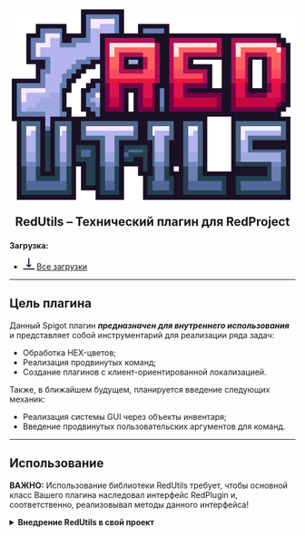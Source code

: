 <h2 align="center">
    <img src=".\readme-resources\logo-redutils.png" alt="RedUtils logo">
    <p>RedUtils – Технический плагин для RedProject</p>
</h2>

**Загрузка:**
- <img src=".\readme-resources\download-icon.png" width="20px"> <a href="https://github.com/Theorenter/RedUtils/releases">Все загрузки</a>

-----
<H2>Цель плагина</H3>

<p>Данный Spigot плагин <b><i>предназначен для внутреннего использования</i></b> и представляет собой инструментарий для реализации ряда задач:</p>
<ul>
    <li>Обработка HEX-цветов;</li>
    <li>Реализация продвинутых команд;</li>
    <li>Создание плагинов с клиент-ориентированной локализацией.</li>
</ul>
<p>Также, в ближайшем будущем, планируется введение следующих механик:</p>
<ul>
    <li>Реализация системы GUI через объекты инвентаря;</li>
    <li>Введение продвинутых пользовательских аргументов для команд.</li>
</ul>

-----
<H2>Использование</H2>
<p><b>ВАЖНО:</b> Использование библиотеки RedUtils требует, чтобы основной класс Вашего плагина наследовал интерфейс RedPlugin и, соответственно, реализовывал методы данного интерфейса!</p>
<details>
    <summary><b>Внедрение RedUtils в свой проект</b></summary>
    <ol type="1"><br>
        <li>Укажите в <code>plugin.yml</code> Вашего плагина зависимость от RedUtils:

````yaml
depend: [ RedUtils ]
````
</li><br>
        <li>Добавьте в свой <code>pom.xml</code> репозиторий jitpack.io и зависимость от RedUtils:

````xml
<repositories>
  <repository>
    <id>jitpack-io</id>
    <url>https://jitpack.io</url>
  </repository>
  ...
</repositories>
````

````xml
<dependencies>
  <dependency>
    <groupId>com.github.Theorenter</groupId>
    <artifactId>RedUtils</artifactId>
    <version>0.2.1-indev</version>
    <scope>provided</scope>
  </dependency>
</dependencies>
````

</li><br>

<li>Создайте в основном классе Вашего плагина поле класса <code>RedUtilsAPI</code> и имплементируйте интерфейс <code>RedPlugin</code>:

````java
public final class MyPlugin extends JavaPlugin implements RedPlugin {
    
    private RedUtilsAPI redUtilsAPI;
     // ...
}
````
</li><br>

<li>Инициализируйте <code>RedUtilsAPI</code> и добавьте проверку наличия плагина RedUtils в методе <code>onEnable()</code> основного класса. Затем объявите и инициализируйте основные менеджеры и реализуйте наследуемые методы:

````java
public final class MyPlugin extends JavaPlugin implements RedPlugin {

    private RedUtilsAPI redUtilsAPI;
    
    private RedLogger redLogger;
    private CommandManager cmdManager;
    private NotificationManager ntfManager;
    
    // Метод, содержащий инструкции при запуске Вашего плагина
    @Override
    public void onEnable() {

        // RedUtils API check
        try {
            redUtilsAPI = RedUtils.instance().API();
        } catch (NoClassDefFoundError e) {
            getLogger().severe("\u001B[31mYour plugin cannot be enabled without the RedUtils plugin.\u001B[0m");
            getLogger().severe("\u001B[31mInstall the RedUtils plugin first!\u001B[0m");
            getLogger().info("");
            getLogger().info("--- \u001B[1;33mYOURPLUGIN HAS BEEN \u001B[0m\u001B[31mDISABLED\u001B[0m -----------------------------");
            setEnabled(false);
            return;
        }

        // Managers init
        redLogger = redUtilsAPI.createRedLogger(this);
        cmdManager = redUtilsAPI.createCommandManager(this);
        ntfManager = redUtilsAPI.createNotificationManager();
    }
    
    // Метод, содержащий инструкции при выключении Вашего плагина
    @Override
    public void onDisable() {
    }

    @Override
    public boolean isDebug() {
        // По-хорошему, значение, возвращаемое данным
        // методом, должно браться из конфигурации плагина
        return true;
    }

    @Override
    public RedLocalization getLocalization() {
        // Если этот метод будет возвращать null,
        // то ничего не сломается
        return null;
    }

    @Override
    public RedConfiguration getRConfig() {
        // Если этот метод будет возвращать null,
        // то ничего не сломается
        return null;
    }

    @Override
    public RedLogger getRLogger() {
        // Просто возвращаем логгер
        return redLogger;
    }

    @Override
    public NotificationManager getNotificationManager() {
        // Просто возвращаем менеджер оповещений
        return ntfManager;
    }
}
````
</li><br>

<li><a href="https://github.com/Theorenter/RedUtils/releases">Скачайте</a> и закиньте в папку <code>plugins</code> Вашего сервера версию <code>RedUtils.jar</code>, которая указана Вами в зависимости <code>pom.xml</code>.</li><br>

<li><b>Поздравляю</b>, всё сделано успешно! Теперь Вы можете запустить свой плагин и взаимодействовать в нём с <code>RedUtilsAPI</code></li>
    </ol>
</details>